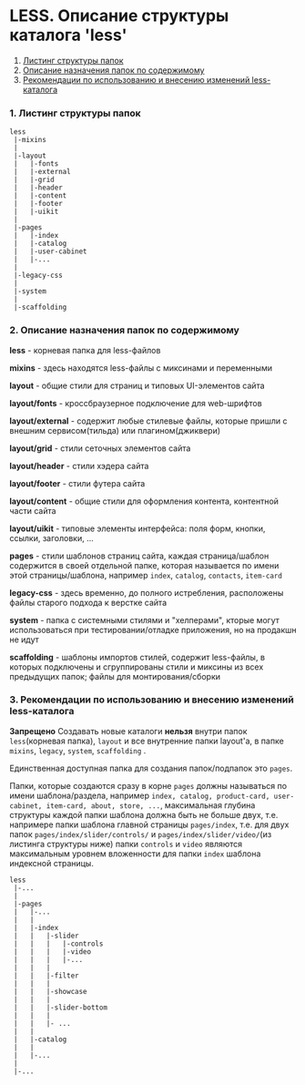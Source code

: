 # LESS. Описание структуры каталога 'less'

 1. [Листинг структуры папок](#1-Листинг-структуры-папок)
 2. [Описание назначения папок по содержимому](#2-Описание-назначения-папок-по-содержимому)
 3. [Рекомендации по использованию и внесению изменений less-каталога](#3-Рекомендации-по-использованию-и-внесению-изменений-less-каталога)



### 1. Листинг структуры папок
```
less
 |-mixins
 |
 |-layout
 |   |-fonts
 |   |-external
 |   |-grid
 |   |-header
 |   |-content
 |   |-footer
 |   |-uikit
 |
 |-pages
 |   |-index
 |   |-catalog
 |   |-user-cabinet
 |   |-...
 |
 |-legacy-css
 |
 |-system
 |
 |-scaffolding
```




### 2. Описание назначения папок по содержимому

**less** - корневая папка для less-файлов


**mixins** - здесь находятся less-файлы с миксинами и переменными


**layout** - общие стили для страниц и типовых UI-элементов сайта

**layout/fonts** - кроссбраузерное подключение для web-шрифтов

**layout/external** - содержит любые стилевые файлы, которые пришли с внешним сервисом(тильда) или плагином(джиквери)

**layout/grid** - стили сеточных элементов сайта

**layout/header** - стили хэдера сайта

**layout/footer** - стили футера сайта

**layout/content** - общие стили для оформления контента, контентной части сайта

**layout/uikit** - типовые элементы интерфейса: поля форм, кнопки, ссылки, заголовки, ...


**pages** - стили шаблонов страниц сайта, каждая страница/шаблон содержится в своей отдельной папке, которая называется по имени этой страницы/шаблона, например `index`, `catalog`, `contacts`, `item-card`

**legacy-css** - здесь временно, до полного истребления, расположены файлы старого подхода к верстке сайта

**system** - папка с системными стилями и "хелперами", кторые могут использоваться при тестировании/отладке приложения, но на продакшн не идут

**scaffolding** - шаблоны импортов стилей, содержит less-файлы, в которых подключены и сгруппированы стили и миксины из всех предыдущих папок; файлы для монтирования/сборки




### 3. Рекомендации по использованию и внесению изменений less-каталога

**Запрещено**
Создавать новые каталоги **нельзя** внутри папок `less`(корневая папка), `layout` и все внутренние папки layout'а, в папке `mixins`, `legacy`, `system`, `scaffolding` .

Единственная доступная папка для создания папок/подпапок это `pages`.

Папки, которые создаются сразу в корне `pages` должны называться по имени шаблона/раздела, 
например `index, catalog, product-card, user-cabinet, item-card, about, store, ...`,
максимальная глубина структуры каждой папки шаблона должна быть не больше двух, 
т.е. напримере папки шаблона главной страницы `pages/index`,
т.е. для двух папок `pages/index/slider/controls/` и `pages/index/slider/video/`(из листинга структуры ниже) 
папки `controls` и `video` являются максимальным уровнем вложенности 
для папки `index` шаблона индексной страницы.

```
less
 |-...
 |
 |-pages
 |   |-...
 |   |
 |   |-index
 |   |   |-slider
 |   |   |   |-controls
 |   |   |   |-video
 |   |   |   |-...
 |   |   |
 |   |   |-filter
 |   |   |
 |   |   |-showcase
 |   |   |
 |   |   |-slider-bottom
 |   |   |
 |   |   |- ...
 |   |
 |   |-catalog
 |   |
 |   |-...
 |
 |-...
```